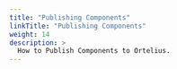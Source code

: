 ```yaml
---
title: "Publishing Components"
linkTitle: "Publishing Components"
weight: 14
description: >
  How to Publish Components to Ortelius.
---
```


